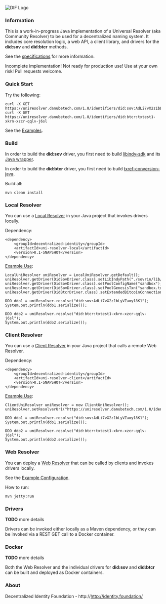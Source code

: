 ![DIF Logo](https://github.com/decentralized-identity/uni-resolver-java/blob/master/logo-dif.png?raw=true)

### Information

This is a work-in-progress Java implementation of a Universal Resolver (aka Community Resolver) to be used for a decentralized naming system. It includes core resolution logic, a web API, a client library, and drivers for the **did:sov** and **did:btcr** methods.

See the [specifications](https://github.com/decentralized-identity/universal-resolver/blob/master/docs/api-documentation.md) for more information.

Incomplete implementation! Not ready for production use! Use at your own risk! Pull requests welcome.

### Quick Start

Try the following:

	curl -X GET  https://uniresolver.danubetech.com/1.0/identifiers/did:sov:AdLi7vX2z1bLyVZaoy18K1
	curl -X GET  https://uniresolver.danubetech.com/1.0/identifiers/did:btcr:txtest1-xkrn-xzcr-qqlv-j6sl

See the [Examples](https://github.com/decentralized-identity/uni-resolver-java/tree/master/examples/src/main/java/uniresolver/examples/).

### Build

In order to build the **did:sov** driver, you first need to build [libindy-sdk](https://github.com/hyperledger/indy-sdk/) and its [Java wrapper](https://github.com/hyperledger/indy-sdk/tree/master/wrappers/java).

In order to build the **did:btcr** driver, you first need to build [txref-conversion-java](https://github.com/WebOfTrustInfo/txref-conversion-java/).

Build all:

	mvn clean install

### Local Resolver

You can use a [Local Resolver](https://github.com/decentralized-identity/uni-resolver-java/tree/master/uni-resolver-local) in your Java project that invokes drivers locally.

Dependency:

	<dependency>
		<groupId>decentralized-identity</groupId>
		<artifactId>uni-resolver-local</artifactId>
		<version>0.1-SNAPSHOT</version>
	</dependency>

[Example Use](https://github.com/decentralized-identity/uni-resolver-java/blob/master/examples/src/main/java/uniresolver/examples/TestLocalUniResolver.java):

	LocalUniResolver uniResolver = LocalUniResolver.getDefault();
	uniResolver.getDriver(DidSovDriver.class).setLibIndyPath("./sovrin/lib/");
	uniResolver.getDriver(DidSovDriver.class).setPoolConfigName("sandbox");
	uniResolver.getDriver(DidSovDriver.class).setPoolGenesisTxn("sandbox.txn");
	uniResolver.getDriver(DidBtcrDriver.class).setExtendedBitcoinConnection(BlockcypherAPIExtendedBitcoinConnection.get());
	
	DDO ddo1 = uniResolver.resolve("did:sov:AdLi7vX2z1bLyVZaoy18K1");
	System.out.println(ddo1.serialize());
	
	DDO ddo2 = uniResolver.resolve("did:btcr:txtest1-xkrn-xzcr-qqlv-j6sl");
	System.out.println(ddo2.serialize());

### Client Resolver

You can use a [Client Resolver](https://github.com/decentralized-identity/uni-resolver-java/tree/master/uni-resolver-client) in your Java project that calls a remote Web Resolver.

Dependency:

	<dependency>
		<groupId>decentralized-identity</groupId>
		<artifactId>uni-resolver-client</artifactId>
		<version>0.1-SNAPSHOT</version>
	</dependency>

[Example Use](https://github.com/decentralized-identity/uni-resolver-java/blob/master/examples/src/main/java/uniresolver/examples/TestClientUniResolver.java):

	ClientUniResolver uniResolver = new ClientUniResolver();
	uniResolver.setResolverUri("https://uniresolver.danubetech.com/1.0/identifiers/");
	
	DDO ddo1 = uniResolver.resolve("did:sov:AdLi7vX2z1bLyVZaoy18K1");
	System.out.println(ddo1.serialize());
	
	DDO ddo2 = uniResolver.resolve("did:btcr:txtest1-xkrn-xzcr-qqlv-j6sl");
	System.out.println(ddo2.serialize());

### Web Resolver

You can deploy a [Web Resolver](https://github.com/decentralized-identity/uni-resolver-java/tree/master/uni-resolver-web) that can be called by clients and invokes drivers locally.

See the [Example Configuration](https://github.com/decentralized-identity/uni-resolver-java/tree/master/uni-resolver-web/src/main/webapp/WEB-INF/applicationContext.xml).

How to run:

	mvn jetty:run

### Drivers

**TODO** more details

Drivers can be invoked either locally as a Maven dependency, or they can be invoked via a REST GET call to a Docker container.

### Docker

**TODO** more details

Both the Web Resolver and the individual drivers for **did:sov** and **did:btcr** can be built and deployed as Docker containers.

### About

Decentralized Identity Foundation - http://http://identity.foundation/
